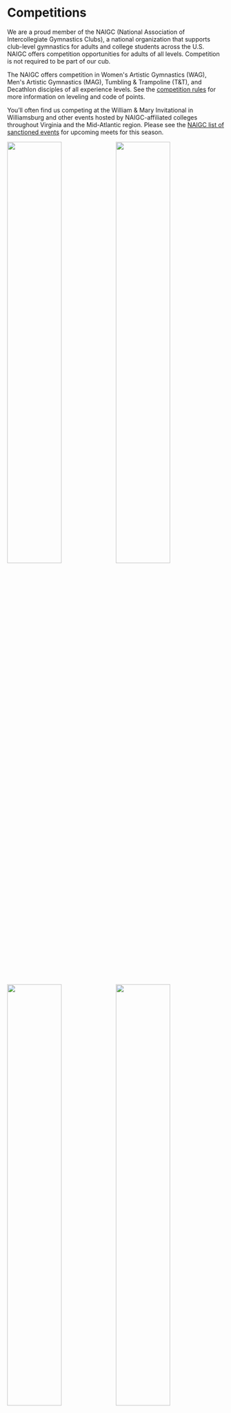 <!---layout: page
title: "Competitions"
permalink: /competitions--->

# Competitions

We are a proud member of the NAIGC (National Association of Intercollegiate Gymnastics Clubs), a national organization that supports club-level gymnastics for adults and college students across the U.S. NAIGC offers competition opportunities for adults of all levels. Competition is not required to be part of our cub.

The NAIGC offers competition in Women's Artistic Gymnastics (WAG), Men's Artistic Gymnastics (MAG), Tumbling & Trampoline (T&T), and Decathlon disciples of all experience levels. See the [competition rules](https://naigc.org/rules/) for more information on leveling and code of points.

You’ll often find us competing at the William & Mary Invitational in Williamsburg and other events hosted by NAIGC-affiliated colleges throughout Virginia and the Mid-Atlantic region. Please see the [NAIGC list of sanctioned events](https://naigc.org/upcoming-events/) for upcoming meets for this season.

<img src="https://user-images.githubusercontent.com/108369432/225926597-744e8fe1-fe19-4c89-b8af-1b8b4540019e.JPG" width="50%" height="50%" /><img src="https://user-images.githubusercontent.com/108369432/180622367-dc202018-a138-4b1a-b68a-e9fe7141d93e.JPG" width="50%" height="50%" />
<img src="https://user-images.githubusercontent.com/108369432/180622373-a5a16b42-fbf8-4602-93b7-58c01f9e90ef.jpg" width="50%" height="50%" /><img src="https://user-images.githubusercontent.com/108369432/180622379-02aee2b5-6017-4da3-9773-d32b460ae6a3.jpg" width="50%" height="50%" /><img src="https://github.com/user-attachments/assets/72695b34-25e7-4f5e-912a-480b4c337d77" width="50%" height="50%" /><img src="https://github.com/user-attachments/assets/8a8f86b0-c433-48da-b5ce-1be0e4e0e8a8" width="50%" height="50%" />





## Competition Leotards
Our competition leotard is available for optional purchase. You are allowed to wear any form-fitting sportswear during NAIGC competitions, as leotards are not required for competition. Our competition leotard is below. We have a team account through GK Elite, please contact us about placing an order for your competition leotard. It takes roughly 4-6 weeks to before it's ready to ship as it is a custom design. The price is ~$250 per leotard.
<img src="https://user-images.githubusercontent.com/108369432/225927499-76217078-3814-460e-8f02-84580c6ab07e.PNG" width="50%" height="50%" />



